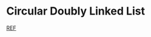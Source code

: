 # Circular Doubly Linked List 

[REF](https://elixir.bootlin.com/linux/latest/source/include/linux/list.h)
